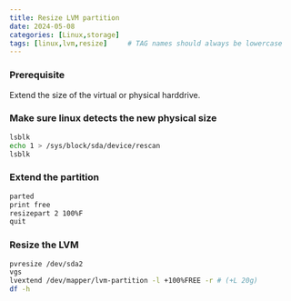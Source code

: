 ```yaml
---
title: Resize LVM partition
date: 2024-05-08
categories: [Linux,storage]
tags: [linux,lvm,resize]     # TAG names should always be lowercase
---
```


### Prerequisite

Extend the size of the virtual or physical harddrive.

### Make sure linux detects the new physical size
```bash
lsblk
echo 1 > /sys/block/sda/device/rescan
lsblk
```

### Extend the partition

```bash
parted
print free
resizepart 2 100%F
quit
```

### Resize the LVM

```bash
pvresize /dev/sda2
vgs
lvextend /dev/mapper/lvm-partition -l +100%FREE -r # (+L 20g)
df -h
```

